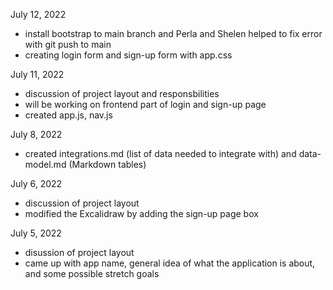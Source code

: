 July 12, 2022
- install bootstrap to main branch and Perla and Shelen helped to fix error with git push to main
- creating login form and sign-up form with app.css 

July 11, 2022
- discussion of project layout and responsbilities
- will be working on frontend part of login and sign-up page
- created app.js, nav.js

July 8, 2022
- created integrations.md (list of data needed to integrate with) and data-model.md (Markdown tables)

July 6, 2022
- discussion of project layout
- modified the Excalidraw by adding the sign-up page box

July 5, 2022
- disussion of project layout
- came up with app name, general idea of what the application is about, and some possible stretch goals
